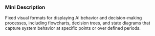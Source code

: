 ### Mini Description

Fixed visual formats for displaying AI behavior and decision-making processes, including flowcharts, decision trees, and state diagrams that capture system behavior at specific points or over defined periods.
